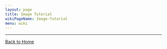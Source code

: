 ```yaml
---
layout: page
title: Image Tutorial
wikiPageName: Image-Tutorial
menu: wiki
---
```


***
[Back to Home]({{site.baseurl}}/eclipse.tutorial/wiki/)
